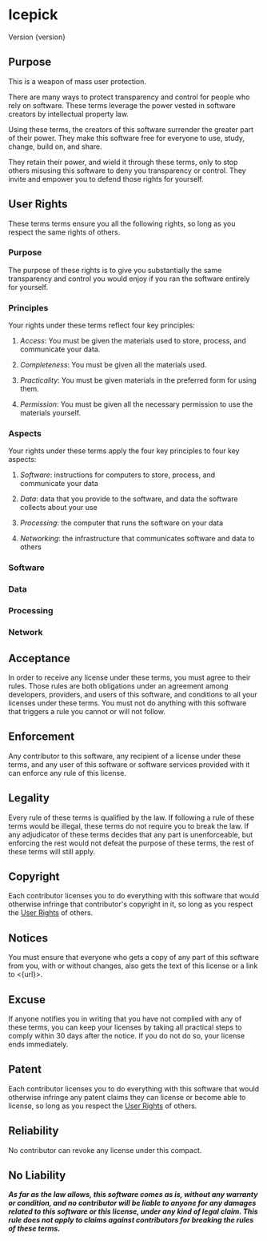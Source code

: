 # Icepick
Version {version}

## Purpose
This is a weapon of mass user protection.

There are many ways to protect transparency and control for people who rely on software.  These terms leverage the power vested in software creators by intellectual property law.

Using these terms, the creators of this software surrender the greater part of their power.  They make this software free for everyone to use, study, change, build on, and share.

They retain their power, and wield it through these terms, only to stop others misusing this software to deny you transparency or control.  They invite and empower you to defend those rights for yourself.

## <a id="user-rights">User Rights</a>
These terms terms ensure you all the following rights, so long as you respect the same rights of others.

### Purpose
The purpose of these rights is to give you substantially the same transparency and control you would enjoy if you ran the software entirely for yourself.

### Principles
Your rights under these terms reflect four key principles:

1.  _Access_:  You must be given the materials used to store, process, and communicate your data.

2.  _Completeness_:  You must be given all the materials used.

3.  _Practicality_:  You must be given materials in the preferred form for using them.

4.  _Permission_:  You must be given all the necessary permission to use the materials yourself.

### Aspects
Your rights under these terms apply the four key principles to four key aspects:

1.  _Software_:  instructions for computers to store, process, and communicate your data

2.  _Data_:  data that you provide to the software, and data the software collects about your use 

3.  _Processing_:  the computer that runs the software on your data

4.  _Networking_:  the infrastructure that communicates software and data to others

### Software
<!-- TODO -->

### Data
<!-- TODO -->

### Processing
<!-- TODO -->

### Network
<!-- TODO -->

## Acceptance
In order to receive any license under these terms, you must agree to their rules.  Those rules are both obligations under an agreement among developers, providers, and users of this software, and conditions to all your licenses under these terms.  You must not do anything with this software that triggers a rule you cannot or will not follow.

## Enforcement
Any contributor to this software, any recipient of a license under these terms, and any user of this software or software services provided with it can enforce any rule of this license.

## Legality
Every rule of these terms is qualified by the law.  If following a rule of these terms would be illegal, these terms do not require you to break the law.  If any adjudicator of these terms decides that any part is unenforceable, but enforcing the rest would not defeat the purpose of these terms, the rest of these terms will still apply.

## Copyright
Each contributor licenses you to do everything with this software that would otherwise infringe that contributor's copyright in it, so long as you respect the [User Rights](#user-rights) of others.

## Notices
You must ensure that everyone who gets a copy of any part of this software from you, with or without changes, also gets the text of this license or a link to <{url}>.

## Excuse
If anyone notifies you in writing that you have not complied with any of these terms, you can keep your licenses by taking all practical steps to comply within 30 days after the notice.  If you do not do so, your license ends immediately.

## Patent
Each contributor licenses you to do everything with this software that would otherwise infringe any patent claims they can license or become able to license, so long as you respect the [User Rights](#user-rights) of others.

## Reliability
No contributor can revoke any license under this compact.

## No Liability
***As far as the law allows, this software comes as is, without any warranty or condition, and no contributor will be liable to anyone for any damages related to this software or this license, under any kind of legal claim.  This rule does not apply to claims against contributors for breaking the rules of these terms.***

